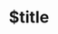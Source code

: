 ---
title: $title
second_title: Aspose.Note for .NET API Reference
description: $description
type: docs
weight: $weight
url: /hu/net/$ref/
---